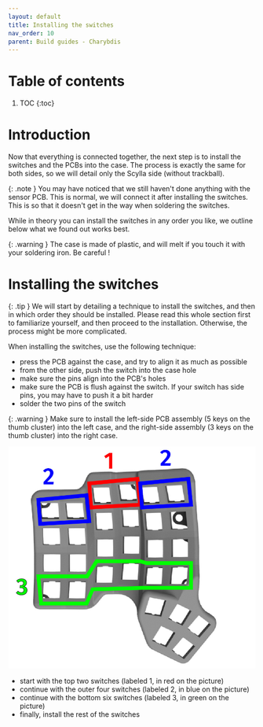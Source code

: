 ```yaml
---
layout: default
title: Installing the switches
nav_order: 10
parent: Build guides - Charybdis
---
```


# Table of contents

1. TOC
{:toc}

# Introduction

Now that everything is connected together, the next step is to install the switches and the PCBs into the case. The process is exactly the same for both sides, so we will detail only the Scylla side (without trackball).

{: .note }
You may have noticed that we still haven't done anything with the sensor PCB. This is normal, we will connect it after installing the switches. This is so that it doesn't get in the way when soldering the switches.

While in theory you can install the switches in any order you like, we outline below what we found out works best.


{: .warning }
The case is made of plastic, and will melt if you touch it with your soldering iron. Be careful !

# Installing the switches

{: .tip }
We will start by detailing a technique to install the switches, and then in which order they should be installed. Please read this whole section first to familiarize yourself, and then proceed to the installation. Otherwise, the process might be more complicated.

When installing the switches, use the following technique:
- press the PCB against the case, and try to align it as much as possible
- from the other side, push the switch into the case hole
- make sure the pins align into the PCB's holes
- make sure the PCB is flush against the switch. If your switch has side pins, you may have to push it a bit harder
- solder the two pins of the switch

{: .warning }
Make sure to install the left-side PCB assembly (5 keys on the thumb cluster) into the left case, and the right-side assembly (3 keys on the thumb cluster) into the right case.

![](../assets/pics/guides/charybdis/48.jpg)

- start with the top two switches (labeled 1, in red on the picture)
- continue with the outer four switches (labeled 2, in blue on the picture)
- continue with the bottom six switches (labeled 3, in green on the picture)
- finally, install the rest of the switches
